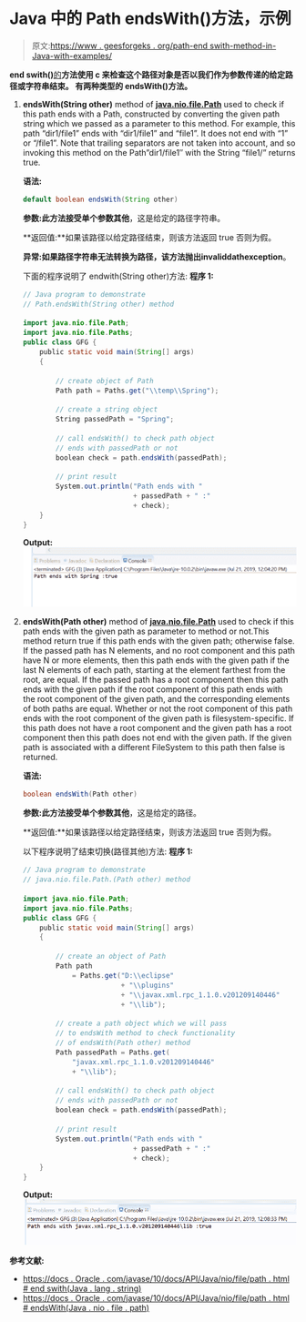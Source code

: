 # Java 中的 Path endsWith()方法，示例

> 原文:[https://www . geesforgeks . org/path-end swith-method-in-Java-with-examples/](https://www.geeksforgeeks.org/path-endswith-method-in-java-with-examples/)

**end swith()**[的](https://www.geeksforgeeks.org/tag/java-path/)**方法使用 c 来检查这个路径对象是否以我们作为参数传递的给定路径或字符串结束。
有两种类型的 endsWith()方法。**

1.  **endsWith(String other)** method of **[java.nio.file.Path](https://www.geeksforgeeks.org/tag/java-path/)** used to check if this path ends with a Path, constructed by converting the given path string which we passed as a parameter to this method. For example, this path “dir1/file1” ends with “dir1/file1” and “file1”. It does not end with “1” or “/file1”. Note that trailing separators are not taken into account, and so invoking this method on the Path”dir1/file1″ with the String “file1/” returns true.

    **语法:**

    ```java
    default boolean endsWith(String other)

    ```

    **参数:**此方法接受单个参数**其他**，这是给定的路径字符串。

    **返回值:**如果该路径以给定路径结束，则该方法返回 true 否则为假。

    **异常:**如果路径字符串无法转换为路径，该方法抛出**invaliddathexception**。

    下面的程序说明了 endwith(String other)方法:
    **程序 1:**

    ```java
    // Java program to demonstrate
    // Path.endsWith(String other) method

    import java.nio.file.Path;
    import java.nio.file.Paths;
    public class GFG {
        public static void main(String[] args)
        {

            // create object of Path
            Path path = Paths.get("\\temp\\Spring");

            // create a string object
            String passedPath = "Spring";

            // call endsWith() to check path object
            // ends with passedPath or not
            boolean check = path.endsWith(passedPath);

            // print result
            System.out.println("Path ends with "
                               + passedPath + " :"
                               + check);
        }
    }
    ```

    **Output:**![](img/8a66c1d6f1632fb055abaaa4318958fc.png)
2.  **endsWith(Path other)** method of **[java.nio.file.Path](https://www.geeksforgeeks.org/tag/java-path/)** used to check if this path ends with the given path as parameter to method or not.This method return true if this path ends with the given path; otherwise false.
    If the passed path has N elements, and no root component and this path have N or more elements, then this path ends with the given path if the last N elements of each path, starting at the element farthest from the root, are equal.
    If the passed path has a root component then this path ends with the given path if the root component of this path ends with the root component of the given path, and the corresponding elements of both paths are equal. Whether or not the root component of this path ends with the root component of the given path is filesystem-specific. If this path does not have a root component and the given path has a root component then this path does not end with the given path.
    If the given path is associated with a different FileSystem to this path then false is returned.

    **语法:**

    ```java
    boolean endsWith(Path other)

    ```

    **参数:**此方法接受单个参数**其他**，这是给定的路径。

    **返回值:**如果该路径以给定路径结束，则该方法返回 true 否则为假。

    以下程序说明了结束切换(路径其他)方法:
    **程序 1:**

    ```java
    // Java program to demonstrate
    // java.nio.file.Path.(Path other) method

    import java.nio.file.Path;
    import java.nio.file.Paths;
    public class GFG {
        public static void main(String[] args)
        {

            // create an object of Path
            Path path
                = Paths.get("D:\\eclipse"
                            + "\\plugins"
                            + "\\javax.xml.rpc_1.1.0.v201209140446"
                            + "\\lib");

            // create a path object which we will pass
            // to endsWith method to check functionality
            // of endsWith(Path other) method
            Path passedPath = Paths.get(
                "javax.xml.rpc_1.1.0.v201209140446"
                + "\\lib");

            // call endsWith() to check path object
            // ends with passedPath or not
            boolean check = path.endsWith(passedPath);

            // print result
            System.out.println("Path ends with "
                               + passedPath + " :"
                               + check);
        }
    }
    ```

    **Output:**![](img/1c4e38c8ab291d0de1ee3d841e01ebab.png)

**参考文献:**

*   [https://docs . Oracle . com/javase/10/docs/API/Java/nio/file/path . html # end swith(Java . lang . string)](https://docs.oracle.com/javase/10/docs/api/java/nio/file/Path.html#endsWith(java.lang.String))
*   [https://docs . Oracle . com/javase/10/docs/API/Java/nio/file/path . html # endsWith(Java . nio . file . path)](https://docs.oracle.com/javase/10/docs/api/java/nio/file/Path.html#endsWith(java.nio.file.Path))
